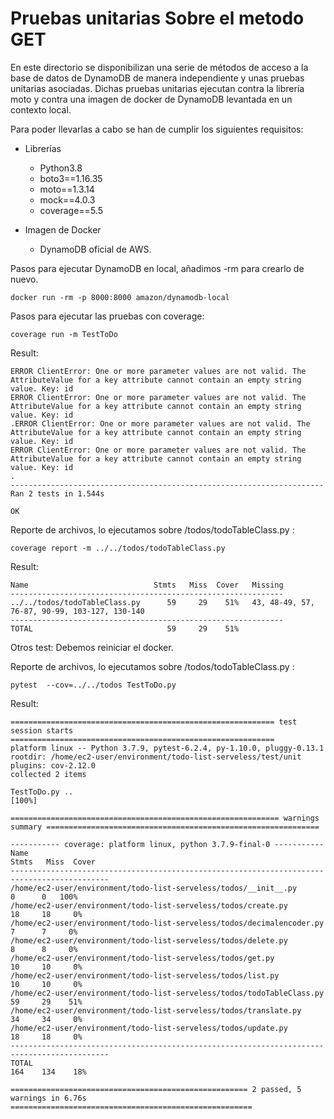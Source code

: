 # Pruebas unitarias Sobre el metodo GET

En este directorio se disponibilizan una serie de métodos de acceso a la base de datos de DynamoDB de manera independiente y unas pruebas unitarias asociadas.
Dichas pruebas unitarias ejecutan contra la librería moto y contra una imagen de docker de DynamoDB levantada en un contexto local.

Para poder llevarlas a cabo se han de cumplir los siguientes requisitos:


* Librerías
  * Python3.8
  * boto3==1.16.35
  * moto==1.3.14
  * mock==4.0.3
  * coverage==5.5


* Imagen de Docker

  * DynamoDB oficial de AWS.



Pasos para ejecutar DynamoDB en local, añadimos -rm para crearlo de nuevo.

```
docker run -rm -p 8000:8000 amazon/dynamodb-local
```

Pasos para ejecutar las pruebas con coverage:

```
coverage run -m TestToDo
```
Result:
```
ERROR ClientError: One or more parameter values are not valid. The AttributeValue for a key attribute cannot contain an empty string value. Key: id
ERROR ClientError: One or more parameter values are not valid. The AttributeValue for a key attribute cannot contain an empty string value. Key: id
.ERROR ClientError: One or more parameter values are not valid. The AttributeValue for a key attribute cannot contain an empty string value. Key: id
ERROR ClientError: One or more parameter values are not valid. The AttributeValue for a key attribute cannot contain an empty string value. Key: id
.
----------------------------------------------------------------------
Ran 2 tests in 1.544s

OK
```
Reporte de archivos, lo ejecutamos sobre /todos/todoTableClass.py :
```
coverage report -m ../../todos/todoTableClass.py
```
Result:
```
Name                            Stmts   Miss  Cover   Missing
-------------------------------------------------------------
../../todos/todoTableClass.py      59     29    51%   43, 48-49, 57, 76-87, 90-99, 103-127, 130-140
-------------------------------------------------------------
TOTAL                              59     29    51%
```

Otros test: Debemos reiniciar el docker.


Reporte de archivos, lo ejecutamos sobre /todos/todoTableClass.py :
```
pytest  --cov=../../todos TestToDo.py 
```
Result:
```
=========================================================== test session starts ===========================================================
platform linux -- Python 3.7.9, pytest-6.2.4, py-1.10.0, pluggy-0.13.1
rootdir: /home/ec2-user/environment/todo-list-serveless/test/unit
plugins: cov-2.12.0
collected 2 items                                                                                                                         

TestToDo.py ..                                                                                      [100%]

============================================================ warnings summary =============================================================

----------- coverage: platform linux, python 3.7.9-final-0 -----------
Name                                                                     Stmts   Miss  Cover
--------------------------------------------------------------------------------------------
/home/ec2-user/environment/todo-list-serveless/todos/__init__.py             0      0   100%
/home/ec2-user/environment/todo-list-serveless/todos/create.py              18     18     0%
/home/ec2-user/environment/todo-list-serveless/todos/decimalencoder.py       7      7     0%
/home/ec2-user/environment/todo-list-serveless/todos/delete.py               8      8     0%
/home/ec2-user/environment/todo-list-serveless/todos/get.py                 10     10     0%
/home/ec2-user/environment/todo-list-serveless/todos/list.py                10     10     0%
/home/ec2-user/environment/todo-list-serveless/todos/todoTableClass.py      59     29    51%
/home/ec2-user/environment/todo-list-serveless/todos/translate.py           34     34     0%
/home/ec2-user/environment/todo-list-serveless/todos/update.py              18     18     0%
--------------------------------------------------------------------------------------------
TOTAL                                                                      164    134    18%

===================================================== 2 passed, 5 warnings in 6.76s ======================================================
```




